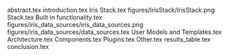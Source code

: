 abstract.tex
introduction.tex
Iris Stack.tex
figures/IrisStack/IrisStack.png
Stack.tex
Built in functionality.tex
figures/iris_data_sources/iris_data_sources.png
figures/iris_data_sources/data_sources.tex
User Models and Templates.tex
Architecture.tex
Components.tex
Plugins.tex
Other.tex
results_table.tex
conclusion.tex